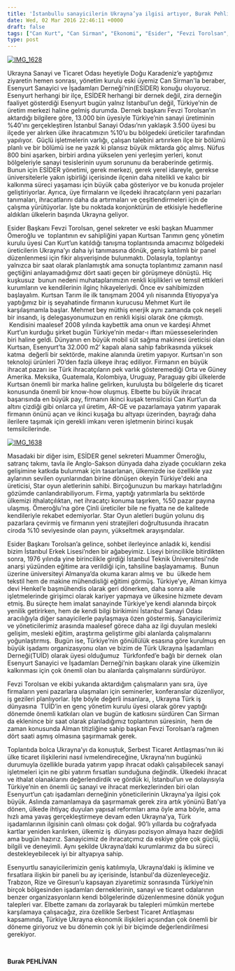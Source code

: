 ```yaml
---
title: 'İstanbullu sanayicilerin Ukrayna’ya ilgisi artıyor, Burak Pehlivan'
date: Wed, 02 Mar 2016 22:46:11 +0000
draft: false
tags: ["Can Kurt", "Can Sirman", "Ekonomi", "Esider", "Fevzi Torolsan", "ihracat", "Muammer Ömeroğlu", "sanayi", "TUİD (Türk Ukrayna İşadamları Derneği)", "türkonfed", "Ukrayna", "Ukrayna bilgilendirme", "Ukrayna panel", "Uluslarası İlişkiler"]
type: post
---
```


[![IMG_1628](https://burakpehlivan.org/wp-content/uploads/2016/03/IMG_1628.jpg)](https://burakpehlivan.org/wp-content/uploads/2016/03/IMG_1628.jpg)

Ukrayna Sanayi ve Ticaret Odası heyetiyle Doğu Karadeniz’e yaptığımız ziyaretin hemen sonrası, yönetim kurulu eski üyemiz Can Sirman'la beraber, Esenyurt Sanayici ve İşadamları Derneği’nin(ESİDER) konuğu oluyoruz. Esenyurt herhangi bir ilçe, ESİDER herhangi bir dernek değil, zira derneğin faaliyet gösterdiği Esenyurt bugün yalnız İstanbul’un değil, Türkiye’nin de üretim merkezi haline gelmiş durumda. Dernek başkanı Fevzi Torolsan’ın aktardığı bilgilere göre, 13.000 bin üyesiyle Türkiye’nin sanayi üretiminin %40’ını gerçekleştiren İstanbul Sanayi Odası’nın yaklaşık 3.500 üyesi bu ilçede yer alırken ülke ihracatımızın %10’u bu bölgedeki üreticiler tarafından yapılıyor.  Güçlü işletmelerin varlığı, çalışan talebini artırırken ilçe bir bölümü planlı ve bir bölümü ise ne yazık ki plansız büyük miktarda göç almış. Nüfus 800 bini aşarken, birbiri ardına yükselen yeni yerleşim yerleri, konut bölgeleriyle sanayi tesislerinin uyum sorununu da beraberinde getirmiş. Bunun için ESİDER yönetimi, gerek merkezi, gerek yerel idareyle, gerekse üniversitelerle yakın işbirliği içerisinde ilçenin daha nitelikli ve kalıcı bir kalkınma süreci yaşaması için büyük çaba gösteriyor ve bu konuda projeler geliştiriyorlar. Ayrıca, üye firmaların ve ilçedeki ihracatçıların yeni pazarları tanımaları, ihracatlarını daha da artırmaları ve çeşitlendirmeleri için de çalışma yürütüyorlar. İşte bu noktada konjonktürün de etkisiyle hedeflerine aldıkları ülkelerin başında Ukrayna geliyor.

Esider Başkanı Fevzi Torolsan, genel sekreter ve eski başkan Muammer Ömeroğlu ve  toplantının ev sahipliğini yapan Kurtsan Tarımın genç yönetim kurulu üyesi Can Kurt’un katıldığı tanışma toplantısında amacımız bölgedeki üreticilerin Ukrayna’yı daha iyi tanımasına dönük, geniş katılımlı bir panel düzenlenmesi için fikir alışverişinde bulunmaktı. Dolasıyla, toplantıyı yalnızca bir saat olarak planlamıştık ama sonuçta toplantımız zamanın nasıl geçtiğini anlayamadığımız dört saati geçen bir görüşmeye dönüştü. Hiç kuşkusuz  bunun nedeni muhataplarımızın renkli kişilikleri ve temsil ettikleri kurumların ve kendilerinin ilginç hikayeleriydi. Önce ev sahibimizden başlayalım. Kurtsan Tarım ile ilk tanışmam 2004 yılı nisanında Etiyopya’ya yaptığımız bir iş seyahatinde firmanın kurucusu Mehmet Kurt ile karşılaşmamla başlar. Mehmet bey müthiş enerjik aynı zamanda çok neşeli bir insandı, iş delegasyonumuzun en renkli kişisi olarak öne çıkmıştı.  Kendisini maalesef 2008 yılında kaybettik ama onun ve kardeşi Ahmet Kurt’un kurduğu şirket bugün Türkiye’nin medar-ı iftarı müesseselerinden biri haline geldi. Dünyanın en büyük mobil süt sağma makinesi üreticisi olan Kurtsan, Esenyurt’ta 32.000 m2’ kapalı alana sahip fabrikasında yüksek katma  değerli bir sektörde, makine alanında üretim yapıyor. Kurtsan'ın son teknoloji ürünleri 70’den fazla ülkeye ihraç ediliyor. Firmanın en büyük ihracat pazarı ise Türk ihracatçıların pek varlık gösteremediği Orta ve Güney Amerika. Meksika, Guatemala, Kolombiya, Uruguay, Paraguay gibi ülkelerde Kurtsan önemli bir marka haline gelirken, kuruluşta bu bölgelerle dış ticaret konusunda önemli bir know-how oluşmuş. Elbette bu büyük ihracat başarısında en büyük pay, firmanın ikinci kuşak temsilcisi Can Kurt’un da altını çizdiği gibi onlarca yıl üretim, AR-GE ve pazarlamaya yatırım yaparak firmanın önünü açan ve ikinci kuşağa bu altyapı üzerinden, bayrağı daha ilerilere taşımak için gerekli imkanı veren işletmenin birinci kuşak temsilcilerinde.

[![IMG_1638](https://burakpehlivan.org/wp-content/uploads/2016/03/IMG_1638.jpg)](https://burakpehlivan.org/wp-content/uploads/2016/03/IMG_1638.jpg)

Masadaki bir diğer isim, ESİDER genel sekreteri Muammer Ömeroğlu,  satranç takımı, tavla ile Anglo-Sakson dünyada daha ziyade çocukların zeka gelişimine katkıda bulunmak için tasarlanan, ülkemizde ise özellikle yaz aylarının sevilen oyunlarından birine dönüşen okeyin Türkiye'deki ana üreticisi, Star oyun aletlerinin sahibi. Birçoğunuzun bu markayı hatırladığını gözümde canlandırabiliyorum. Firma, yaptığı yatırımlarla bu sektörde ülkemizi ithalatçılıktan, net ihracatçı konuma taşırken, %50 pazar payına ulaşmış. Ömeroğlu’na göre Çinli üreticiler bile ne fiyatta ne de kalitede kendileriyle rekabet edemiyorlar. Star Oyun aletleri bugün yolunu dış pazarlara çevirmiş ve firmanın yeni stratejileri doğrultusunda ihracatın ciroda %10 seviyesinde olan payını, yükseltmek arayışındalar.

Esider Başkanı Torolsan’a gelince, sohbet ilerleyince anladık ki, kendisi bizim İstanbul Erkek Lisesi’nden bir ağabeyimiz. Liseyi birincilikle bitirdikten sonra, 1976 yılında yine birincilikle girdiği İstanbul Teknik Üniversitesi'nde anarşi yüzünden eğitime ara verildiği için, tahsiline başlayamamış.  Bunun üzerine üniversiteyi Almanya’da okuma kararı almış ve  bu  ülkede hem tekstil hem de makine mühendisliği eğitimi görmüş. Türkiye’ye, Alman kimya devi Henkel’e başmühendis olarak geri dönerken, daha sonra aile işletmelerinde girişimci olarak kariyer yapmaya ve ülkesine hizmete devam etmiş. Bu süreçte hem imalat sanayinde Türkiye’ye kendi alanında birçok yenilik getirirken, hem de kendi bilgi birikimini İstanbul Sanayi Odası aracılığıyla diğer sanayicilerle paylaşmaya özen göstermiş. Sanayicilerimiz ve yöneticilerimiz arasında maalesef görece daha az ilgi duyulan mesleki gelişim, mesleki eğitim, araştırma geliştirme gibi alanlarda çalışmalarını yoğunlaştırmış.  Bugün ise, Türkiye’nin gönüllülük esasına göre kurulmuş en büyük işadamı organizasyonu olan ve bizim de Türk Ukrayna İşadamları Derneği(TUİD) olarak üyesi olduğumuz  Türkfonfed’e bağlı bir dernek  olan Esenyurt Sanayici ve İşadamları Derneği’nin başkanı olarak yine ülkemizin kalkınması için çok önemli olan bu alanlarda çalışmalarını sürdürüyor.

Fevzi Torolsan ve ekibi yukarıda aktardığım çalışmaların yanı sıra, üye firmaların yeni pazarlara ulaşmaları için seminerler, konferanslar düzenliyor, iş gezileri planlıyorlar. İşte böyle değerli insanlara, , Ukrayna Türk iş dünyasına  TUİD’in en genç yönetim kurulu üyesi olarak görev yaptığı dönemde önemli katkıları olan ve bugün de katkısını sürdüren Can Sirman da eklenince bir saat olarak planladığımız toplantının süresinin,  hem de zaman konusunda Alman titizliğine sahip başkan Fevzi Torolsan’a rağmen dört saati aşmış olmasına şaşırmamak gerek.

Toplantıda bolca Ukrayna’yı da konuştuk, Serbest Ticaret Antlaşması’nın iki ülke ticaret ilişkilerini nasıl ivmelendireceğine, Ukrayna’nın bugünkü durumuyla özellikle burada yatırım yapıp ihracat odaklı çalışabilecek sanayi işletmeleri için ne gibi yatırım fırsatları sunduğuna değindik. Ülkedeki ihracat ve ithalat olanaklarını değerlendirdik ve gördük ki, İstanbul’un ve dolayısıyla Türkiye’nin en önemli üç sanayi ve ihracat merkezlerinden biri olan Esenyurt’un çatı işadamları derneğinin yöneticilerinin Ukrayna’ya ilgisi çok büyük. Aslında zamanlamaya da şaşırmamak gerek zira artık yönünü Batı’ya dönen, ülkede ihtiyaç duyulan yapısal reformları ama öyle ama böyle, ama hızlı ama yavaş gerçekleştirmeye devam eden Ukrayna’ya, Türk işadamlarının ilgisinin canlı olması çok doğal. 90’lı yıllarda bu coğrafyada kartlar yeniden karılırken, ülkemiz iş  dünyası pozisyon almaya hazır değildi ama bugün hazırız. Sanayicimiz de ihracatçımız da eskiye göre çok güçlü, bilgili ve deneyimli. Aynı şekilde Ukrayna’daki kurumlarımız da bu süreci destekleyebilecek iyi bir altyapıya sahip.

Esenyurtlu sanayicilerimizin geniş katılımıyla, Ukrayna’daki iş iklimine ve fırsatlara ilişkin bir paneli bu ay içerisinde, İstanbul'da düzenleyeceğiz. Trabzon, Rize ve Giresun’u kapsayan ziyaretimiz sonrasında Türkiye’nin birçok bölgesinden işadamları derneklerinin, sanayi ve ticaret odalarının benzer organizasyonların kendi bölgelerinde düzenlenmesine dönük yoğun talepleri var. Elbette zamanı da zorlayarak bu talepleri mümkün mertebe karşılamaya çalışacağız, zira özellikle Serbest Ticaret Antlaşması kapsamında, Türkiye Ukrayna ekonomik ilişkileri açısından çok önemli bir döneme giriyoruz ve bu dönemin çok iyi bir biçimde değerlendirilmesi gerekiyor.

 

**Burak PEHLİVAN**
